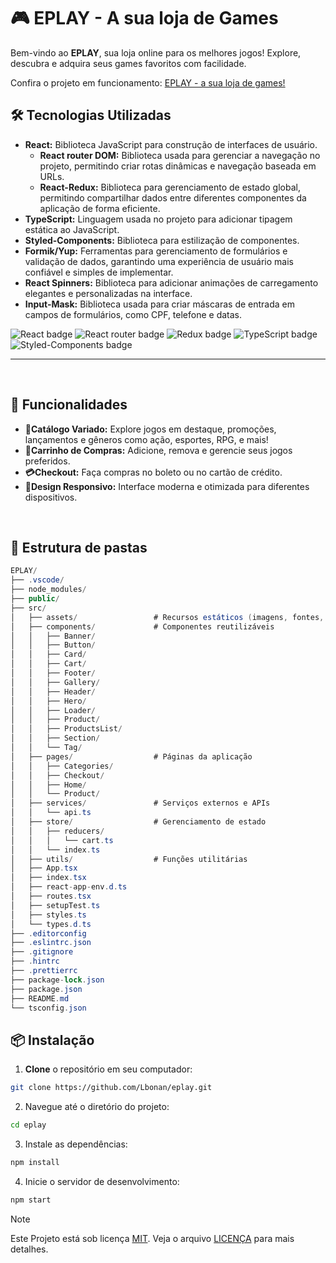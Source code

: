 # 🎮 EPLAY - A sua loja de Games
<p>Bem-vindo ao <b>EPLAY</b>, sua loja online para os melhores jogos! Explore, descubra e adquira seus games favoritos com facilidade.</p>

<p>Confira o projeto em funcionamento: <a href="https://eplaylbonan.vercel.app/" target="_blank">EPLAY - a sua loja de games!</a> </p>


## 🛠️ Tecnologias Utilizadas
- **React:** Biblioteca JavaScript para construção de interfaces de usuário.
  - **React router DOM:** Biblioteca usada para gerenciar a navegação no projeto, permitindo criar rotas dinâmicas e navegação baseada em URLs.
  - **React-Redux:** Biblioteca para gerenciamento de estado global, permitindo compartilhar dados entre diferentes componentes da aplicação de forma eficiente.
- **TypeScript:** Linguagem usada no projeto para adicionar tipagem estática ao JavaScript.
- **Styled-Components:**  Biblioteca para estilização de componentes.
- **Formik/Yup:**  Ferramentas para gerenciamento de formulários e validação de dados, garantindo uma experiência de usuário mais confiável e simples de implementar.
- **React Spinners:** Biblioteca para adicionar animações de carregamento elegantes e personalizadas na interface.
- **Input-Mask:** Biblioteca usada para criar máscaras de entrada em campos de formulários, como CPF, telefone e datas.

<div styles='display= inline'>
<img src='https://img.shields.io/badge/react-%2320232a.svg?style=for-the-badge&logo=react&logoColor=%2361DAFB' alt="React badge" />
<img src="https://img.shields.io/badge/React_Router-CA4245?style=for-the-badge&logo=react-router&logoColor=white" alt="React router badge" />
<img src="https://img.shields.io/badge/redux-%23593d88.svg?style=for-the-badge&logo=redux&logoColor=white" alt="Redux badge" />
<img src="https://img.shields.io/badge/typescript-%23007ACC.svg?style=for-the-badge&logo=typescript&logoColor=white" alt="TypeScript badge" />
<img src="https://img.shields.io/badge/styled--components-DB7093?style=for-the-badge&logo=styled-components&logoColor=white" alt="Styled-Components badge" />
</div>
<hr />

<br />

## 🌟 Funcionalidades
- **📄Catálogo Variado:** Explore jogos em destaque, promoções, lançamentos e gêneros como ação, esportes, RPG, e mais!
- **🛒Carrinho de Compras:** Adicione, remova e gerencie seus jogos preferidos.
- **💳Checkout:** Faça compras no boleto ou no cartão de crédito.
- **📱Design Responsivo:** Interface moderna e otimizada para diferentes dispositivos.

<br />

## 📁 Estrutura de pastas

`````csharp
EPLAY/
├── .vscode/
├── node_modules/
├── public/
├── src/
│   ├── assets/                 # Recursos estáticos (imagens, fontes, etc.)
│   ├── components/             # Componentes reutilizáveis
│   │   ├── Banner/
│   │   ├── Button/
│   │   ├── Card/
│   │   ├── Cart/
│   │   ├── Footer/
│   │   ├── Gallery/
│   │   ├── Header/
│   │   ├── Hero/
│   │   ├── Loader/
│   │   ├── Product/
│   │   ├── ProductsList/
│   │   ├── Section/
│   │   └── Tag/
│   ├── pages/                  # Páginas da aplicação
│   │   ├── Categories/
│   │   ├── Checkout/
│   │   ├── Home/
│   │   └── Product/
│   ├── services/               # Serviços externos e APIs
│   │   └── api.ts
│   ├── store/                  # Gerenciamento de estado
│   │   ├── reducers/
│   │   │   └── cart.ts
│   │   └── index.ts
│   ├── utils/                  # Funções utilitárias
│   ├── App.tsx
│   ├── index.tsx
│   ├── react-app-env.d.ts
│   ├── routes.tsx
│   ├── setupTest.ts
│   ├── styles.ts
│   └── types.d.ts
├── .editorconfig
├── .eslintrc.json
├── .gitignore
├── .hintrc
├── .prettierrc
├── package-lock.json
├── package.json
├── README.md
└── tsconfig.json
``````

## 📦 Instalação

1. **Clone** o repositório em seu computador:
```bash
git clone https://github.com/Lbonan/eplay.git
```
2. Navegue até o diretório do projeto:
```bash
cd eplay
```
3. Instale as dependências:
```bash
npm install
```
4. Inicie o servidor de desenvolvimento:
```bash
npm start
```

>[!NOTE]
>Este Projeto está sob licença [MIT](https://choosealicense.com/licenses/mit/). Veja o arquivo [LICENÇA](LICENSE) para mais detalhes.
<br>
   

